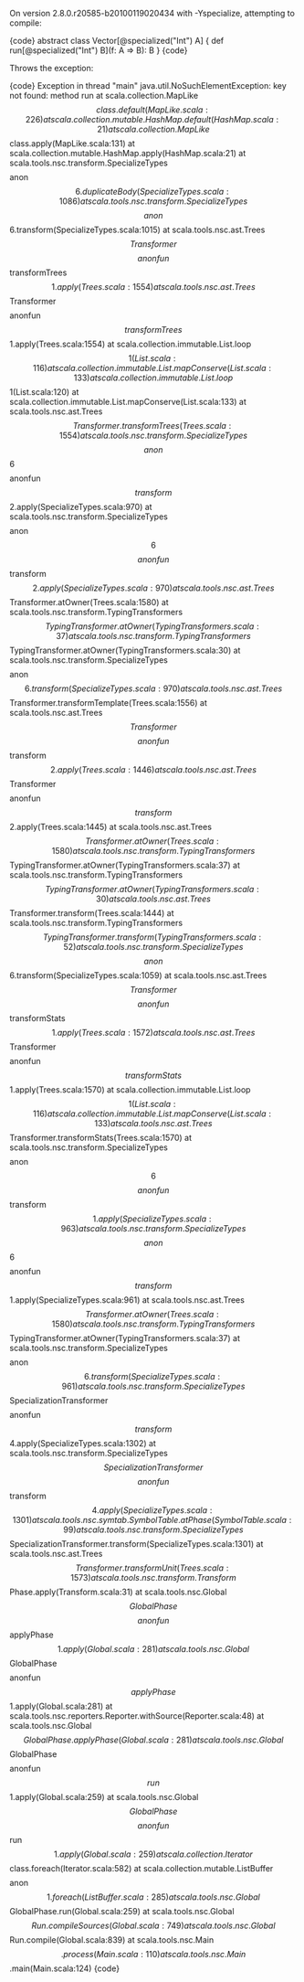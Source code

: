 On version 2.8.0.r20585-b20100119020434 with -Yspecialize, attempting to compile:

{code}
abstract class Vector[@specialized("Int") A] {
  def run[@specialized("Int") B](f: A => B): B
}
{code}

Throws the exception:

{code}
Exception in thread "main" java.util.NoSuchElementException: key not found: method run
	at scala.collection.MapLike$$class.default(MapLike.scala:226)
	at scala.collection.mutable.HashMap.default(HashMap.scala:21)
	at scala.collection.MapLike$$class.apply(MapLike.scala:131)
	at scala.collection.mutable.HashMap.apply(HashMap.scala:21)
	at scala.tools.nsc.transform.SpecializeTypes$$$$anon$$6.duplicateBody(SpecializeTypes.scala:1086)
	at scala.tools.nsc.transform.SpecializeTypes$$$$anon$$6.transform(SpecializeTypes.scala:1015)
	at scala.tools.nsc.ast.Trees$$Transformer$$$$anonfun$$transformTrees$$1.apply(Trees.scala:1554)
	at scala.tools.nsc.ast.Trees$$Transformer$$$$anonfun$$transformTrees$$1.apply(Trees.scala:1554)
	at scala.collection.immutable.List.loop$$1(List.scala:116)
	at scala.collection.immutable.List.mapConserve(List.scala:133)
	at scala.collection.immutable.List.loop$$1(List.scala:120)
	at scala.collection.immutable.List.mapConserve(List.scala:133)
	at scala.tools.nsc.ast.Trees$$Transformer.transformTrees(Trees.scala:1554)
	at scala.tools.nsc.transform.SpecializeTypes$$$$anon$$6$$$$anonfun$$transform$$2.apply(SpecializeTypes.scala:970)
	at scala.tools.nsc.transform.SpecializeTypes$$$$anon$$6$$$$anonfun$$transform$$2.apply(SpecializeTypes.scala:970)
	at scala.tools.nsc.ast.Trees$$Transformer.atOwner(Trees.scala:1580)
	at scala.tools.nsc.transform.TypingTransformers$$TypingTransformer.atOwner(TypingTransformers.scala:37)
	at scala.tools.nsc.transform.TypingTransformers$$TypingTransformer.atOwner(TypingTransformers.scala:30)
	at scala.tools.nsc.transform.SpecializeTypes$$$$anon$$6.transform(SpecializeTypes.scala:970)
	at scala.tools.nsc.ast.Trees$$Transformer.transformTemplate(Trees.scala:1556)
	at scala.tools.nsc.ast.Trees$$Transformer$$$$anonfun$$transform$$2.apply(Trees.scala:1446)
	at scala.tools.nsc.ast.Trees$$Transformer$$$$anonfun$$transform$$2.apply(Trees.scala:1445)
	at scala.tools.nsc.ast.Trees$$Transformer.atOwner(Trees.scala:1580)
	at scala.tools.nsc.transform.TypingTransformers$$TypingTransformer.atOwner(TypingTransformers.scala:37)
	at scala.tools.nsc.transform.TypingTransformers$$TypingTransformer.atOwner(TypingTransformers.scala:30)
	at scala.tools.nsc.ast.Trees$$Transformer.transform(Trees.scala:1444)
	at scala.tools.nsc.transform.TypingTransformers$$TypingTransformer.transform(TypingTransformers.scala:52)
	at scala.tools.nsc.transform.SpecializeTypes$$$$anon$$6.transform(SpecializeTypes.scala:1059)
	at scala.tools.nsc.ast.Trees$$Transformer$$$$anonfun$$transformStats$$1.apply(Trees.scala:1572)
	at scala.tools.nsc.ast.Trees$$Transformer$$$$anonfun$$transformStats$$1.apply(Trees.scala:1570)
	at scala.collection.immutable.List.loop$$1(List.scala:116)
	at scala.collection.immutable.List.mapConserve(List.scala:133)
	at scala.tools.nsc.ast.Trees$$Transformer.transformStats(Trees.scala:1570)
	at scala.tools.nsc.transform.SpecializeTypes$$$$anon$$6$$$$anonfun$$transform$$1.apply(SpecializeTypes.scala:963)
	at scala.tools.nsc.transform.SpecializeTypes$$$$anon$$6$$$$anonfun$$transform$$1.apply(SpecializeTypes.scala:961)
	at scala.tools.nsc.ast.Trees$$Transformer.atOwner(Trees.scala:1580)
	at scala.tools.nsc.transform.TypingTransformers$$TypingTransformer.atOwner(TypingTransformers.scala:37)
	at scala.tools.nsc.transform.SpecializeTypes$$$$anon$$6.transform(SpecializeTypes.scala:961)
	at scala.tools.nsc.transform.SpecializeTypes$$SpecializationTransformer$$$$anonfun$$transform$$4.apply(SpecializeTypes.scala:1302)
	at scala.tools.nsc.transform.SpecializeTypes$$SpecializationTransformer$$$$anonfun$$transform$$4.apply(SpecializeTypes.scala:1301)
	at scala.tools.nsc.symtab.SymbolTable.atPhase(SymbolTable.scala:99)
	at scala.tools.nsc.transform.SpecializeTypes$$SpecializationTransformer.transform(SpecializeTypes.scala:1301)
	at scala.tools.nsc.ast.Trees$$Transformer.transformUnit(Trees.scala:1573)
	at scala.tools.nsc.transform.Transform$$Phase.apply(Transform.scala:31)
	at scala.tools.nsc.Global$$GlobalPhase$$$$anonfun$$applyPhase$$1.apply(Global.scala:281)
	at scala.tools.nsc.Global$$GlobalPhase$$$$anonfun$$applyPhase$$1.apply(Global.scala:281)
	at scala.tools.nsc.reporters.Reporter.withSource(Reporter.scala:48)
	at scala.tools.nsc.Global$$GlobalPhase.applyPhase(Global.scala:281)
	at scala.tools.nsc.Global$$GlobalPhase$$$$anonfun$$run$$1.apply(Global.scala:259)
	at scala.tools.nsc.Global$$GlobalPhase$$$$anonfun$$run$$1.apply(Global.scala:259)
	at scala.collection.Iterator$$class.foreach(Iterator.scala:582)
	at scala.collection.mutable.ListBuffer$$$$anon$$1.foreach(ListBuffer.scala:285)
	at scala.tools.nsc.Global$$GlobalPhase.run(Global.scala:259)
	at scala.tools.nsc.Global$$Run.compileSources(Global.scala:749)
	at scala.tools.nsc.Global$$Run.compile(Global.scala:839)
	at scala.tools.nsc.Main$$.process(Main.scala:110)
	at scala.tools.nsc.Main$$.main(Main.scala:124)
{code}
